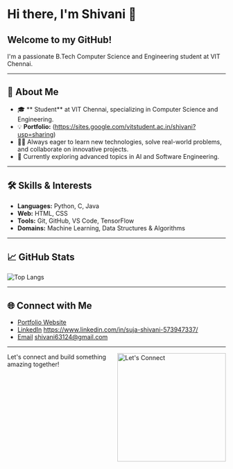 # Hi there, I'm Shivani 👋


## Welcome to my GitHub!  
I'm a passionate B.Tech Computer Science and Engineering student at VIT Chennai.

---

## 🚀 About Me

- 🎓 ** Student** at VIT Chennai, specializing in Computer Science and Engineering.
- 💡 **Portfolio:** (https://sites.google.com/vitstudent.ac.in/shivani?usp=sharing)
- 👩‍💻 Always eager to learn new technologies, solve real-world problems, and collaborate on innovative projects.
- 🌱 Currently exploring advanced topics in AI and Software Engineering.

---

## 🛠️ Skills & Interests

- **Languages:** Python, C, Java
- **Web:** HTML, CSS
- **Tools:** Git, GitHub, VS Code, TensorFlow
- **Domains:** Machine Learning, Data Structures & Algorithms

---

## 📈 GitHub Stats
![Top Langs](https://github-readme-stats.vercel.app/api/top-langs/?username=Shivani-369&layout=compact&theme=radical)

---

## 🌐 Connect with Me

- [Portfolio Website](https://sites.google.com/vitstudent.ac.in/shivani?usp=sharing)
- [LinkedIn](#) <https://www.linkedin.com/in/suja-shivani-573947337/>
- [Email](mailto:#) <shivani63124@gmail.com>

---

<img src="https://media.giphy.com/media/3o6Zt6ML6BklcajjsA/giphy.gif" width="250" align="right" alt="Let's Connect" />

Let's connect and build something amazing together!
